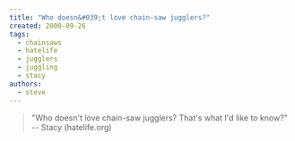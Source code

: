 ```yaml
---
title: "Who doesn&#039;t love chain-saw jugglers?"
created: 2000-09-26
tags: 
  - chainsaws
  - hatelife
  - jugglers
  - juggling
  - stacy
authors: 
  - steve
---
```


> "Who doesn't love chain-saw jugglers? That's what I'd like to know?" \-- Stacy (hatelife.org)
